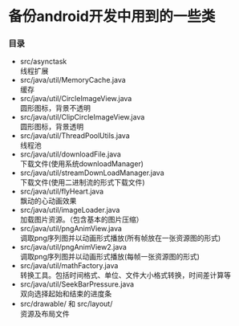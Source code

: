备份android开发中用到的一些类
==
### 目录
* src/asynctask<br>
线程扩展
* src/java/util/MemoryCache.java<br>
缓存
* src/java/util/CircleImageView.java<br>
圆形图标，背景不透明
* src/java/util/ClipCircleImageView.java<br>
圆形图标，背景透明
* src/java/util/ThreadPoolUtils.java<br>
线程池
* src/java/util/downloadFile.java<br>
下载文件(使用系统downloadManager)
* src/java/util/streamDownLoadManager.java<br>
下载文件(使用二进制流的形式下载文件)
* src/java/util/flyHeart.java<br>
飘动的心动画效果
* src/java/util/imageLoader.java<br>
加载图片资源。（包含基本的图片压缩）
* src/java/util/pngAnimView.java<br>
调取png序列图并以动画形式播放(所有帧放在一张资源图的形式)
* src/java/util/pngAnimView2.java<br>
调取png序列图并以动画形式播放(每帧一张资源图的形式)
* src/java/util/mathFactory.java<br>
转换工具。包括时间格式、单位、文件大小格式转换，时间差计算等
* src/java/util/SeekBarPressure.java<br>
双向选择起始和结束的进度条
* src/drawable/ 和 src/layout/<br>
资源及布局文件
